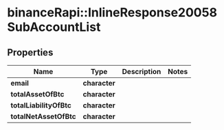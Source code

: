 # binanceRapi::InlineResponse20058SubAccountList


## Properties
Name | Type | Description | Notes
------------ | ------------- | ------------- | -------------
**email** | **character** |  | 
**totalAssetOfBtc** | **character** |  | 
**totalLiabilityOfBtc** | **character** |  | 
**totalNetAssetOfBtc** | **character** |  | 


